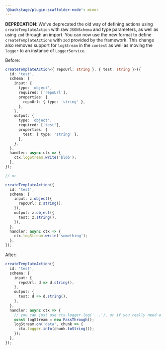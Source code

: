 ```yaml
---
'@backstage/plugin-scaffolder-node': minor
---
```


**DEPRECATION**: We've deprecated the old way of defining actions using `createTemplateAction` with raw `JSONSchema` and type parameters, as well as using `zod` through an import. You can now use the new format to define `createTemplateActions` with `zod` provided by the framework. This change also removes support for `logStream` in the `context` as well as moving the `logger` to an instance of `LoggerService`.

Before:

```ts
createTemplateAction<{ repoUrl: string }, { test: string }>({
  id: 'test',
  schema: {
    input: {
      type: 'object',
      required: ['repoUrl'],
      properties: {
        repoUrl: { type: 'string' },
      },
    },
    output: {
      type: 'object',
      required: ['test'],
      properties: {
        test: { type: 'string' },
      },
    },
  },
  handler: async ctx => {
    ctx.logStream.write('blob');
  },
});

// or

createTemplateAction({
  id: 'test',
  schema: {
    input: z.object({
      repoUrl: z.string(),
    }),
    output: z.object({
      test: z.string(),
    }),
  },
  handler: async ctx => {
    ctx.logStream.write('something');
  },
});
```

After:

```ts
createTemplateAction({
  id: 'test',
  schema: {
    input: {
      repoUrl: d => d.string(),
    },
    output: {
      test: d => d.string(),
    },
  },
  handler: async ctx => {
    // you can just use ctx.logger.log('...'), or if you really need a log stream you can do this:
    const logStream = new PassThrough();
    logStream.on('data', chunk => {
      ctx.logger.info(chunk.toString());
    });
  },
});
```

